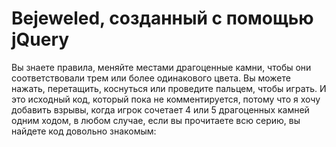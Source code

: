 # Bejeweled, созданный с помощью jQuery

Вы знаете правила, меняйте местами драгоценные камни, чтобы они соответствовали трем или более одинакового цвета. Вы можете нажать, перетащить, коснуться или проведите пальцем, чтобы играть. И это исходный код, который пока не комментируется, потому что я хочу добавить взрывы, когда игрок сочетает 4 или 5 драгоценных камней одним ходом, в любом случае, если вы прочитаете всю серию, вы найдете код довольно знакомым:


